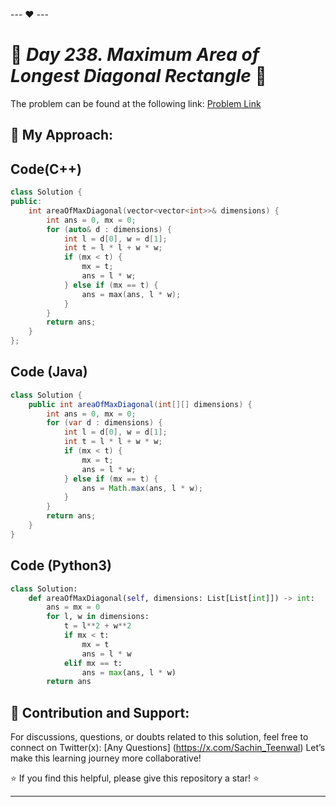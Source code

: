 --- ❤️ ---

# 🚀 _Day 238. Maximum Area of Longest Diagonal Rectangle_ 🧠


The problem can be found at the following link: [Problem Link](https://leetcode.com/problems/maximum-area-of-longest-diagonal-rectangle/description/)

## 🎯 **My Approach:**


## Code(C++)
```cpp
class Solution {
public:
    int areaOfMaxDiagonal(vector<vector<int>>& dimensions) {
        int ans = 0, mx = 0;
        for (auto& d : dimensions) {
            int l = d[0], w = d[1];
            int t = l * l + w * w;
            if (mx < t) {
                mx = t;
                ans = l * w;
            } else if (mx == t) {
                ans = max(ans, l * w);
            }
        }
        return ans;
    }
};
```

## Code (Java)

```java
class Solution {
    public int areaOfMaxDiagonal(int[][] dimensions) {
        int ans = 0, mx = 0;
        for (var d : dimensions) {
            int l = d[0], w = d[1];
            int t = l * l + w * w;
            if (mx < t) {
                mx = t;
                ans = l * w;
            } else if (mx == t) {
                ans = Math.max(ans, l * w);
            }
        }
        return ans;
    }
}
```

## Code (Python3)

```python
class Solution:
    def areaOfMaxDiagonal(self, dimensions: List[List[int]]) -> int:
        ans = mx = 0
        for l, w in dimensions:
            t = l**2 + w**2
            if mx < t:
                mx = t
                ans = l * w
            elif mx == t:
                ans = max(ans, l * w)
        return ans
```



## 🎯 **Contribution and Support:**

For discussions, questions, or doubts related to this solution, feel free to connect on Twitter(x): [Any Questions] (https://x.com/Sachin_Teenwal) Let’s make this learning journey more collaborative!

⭐ If you find this helpful, please give this repository a star! ⭐

---
